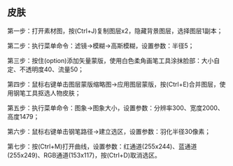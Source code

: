## 皮肤

第一步：打开素材图，按(Ctrl+J)复制图层x2，隐藏背景图层，选择图层1副本；

第二步：执行菜单命令：滤镜→模糊→高斯模糊，设置参数：半径5；

第三步：按住(option)添加矢量蒙版，使用白色柔角画笔工具涂抹脸部：大小自定、不透明度40、流量50；

第四步：鼠标右键单击图层蒙版缩略图→应用图层蒙版，按(Ctrl+E)合并图层，使用钢笔工具抠选人物皮肤；

第五步：执行菜单命令：图象→图象大小，设置参数：分辨率300、宽度2000、高度1479；

第六步：鼠标右键单击钢笔路径→建立选区，设置参数：羽化半径30像素；

第七步：按(Ctrl+M)打开曲线，设置参数：红通道(255x244)、蓝通道(255x249)、RGB通道(153x117)，按(Ctrl+D)取消选区。